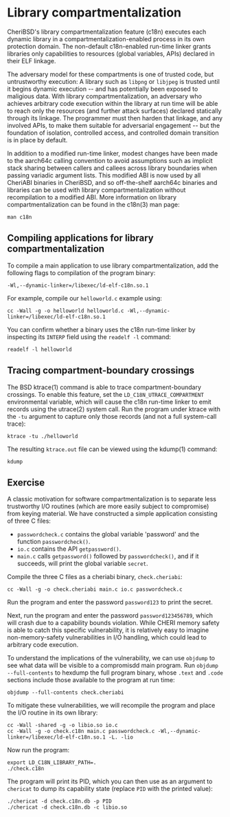 # Library compartmentalization

CheriBSD's library compartmentalization feature (c18n) executes each dynamic
library in a compartmentalization-enabled process in its own protection
domain.
The non-default c18n-enabled run-time linker grants libraries only
capabilities to resources (global variables, APIs) declared in their ELF
linkage.

The adversary model for these compartments is one of trusted code, but
untrustworthy execution: A library such as `libpng` or `libjpeg` is trusted
until it begins dynamic execution -- and has potentially been exposed to
maligious data.
With library compartmentalization, an adversary who achieves arbitrary code
execution within the library at run time will be able to reach only the
resources (and further attack surfaces) declared statically through its
linkage.
The programmer must then harden that linkage, and any involved APIs, to make
them suitable for adversarial engagement -- but the foundation of isolation,
controlled access, and controlled domain transition is in place by default.

In addition to a modified run-time linker, modest changes have been made to
the aarch64c calling convention to avoid assumptions such as implicit stack
sharing between callers and callees across library boundaries when passing
variadic argument lists.
This modified ABI is now used by all CheriABI binaries in CheriBSD, and so
off-the-shelf aarch64c binaries and libraries can be used with library
compartmentalization without recompilation to a modified ABI.
More information on library compartmentalization can be found in the c18n(3)
man page:

```
man c18n
```

## Compiling applications for library compartmentalization

To compile a main application to use library compartmentalization, add the
following flags to compilation of the program binary:

```
-Wl,--dynamic-linker=/libexec/ld-elf-c18n.so.1
```

For example, compile our `helloworld.c` example using:

```
cc -Wall -g -o helloworld helloworld.c -Wl,--dynamic-linker=/libexec/ld-elf-c18n.so.1
```

You can confirm whether a binary uses the c18n run-time linker by inspecting
its `INTERP` field using the `readelf -l` command:

```
readelf -l helloworld
```

## Tracing compartment-boundary crossings

The BSD ktrace(1) command is able to trace compartment-boundary crossings.
To enable this feature, set the `LD_C18N_UTRACE_COMPARTMENT` environmental
variable, which will cause the c18n run-time linker to emit records using
the utrace(2) system call.
Run the program under ktrace with the `-tu` argument to capture only those
records (and not a full system-call trace):

```
ktrace -tu ./helloworld
```

The resulting `ktrace.out` file can be viewed using the kdump(1) command:

```
kdump
```

## Exercise

A classic motivation for software compartmentalization is to separate less
trustworthy I/O routines (which are more easily subject to compromise) from
keying material.
We have constructed a simple application consisting of three C files:

 * `passwordcheck.c` contains the global variable 'password' and the function
   `passwordcheck()`.
 * `io.c` contains the API `getpassword()`.
 * `main.c` calls `getpassword()` followed by `passwordcheck()`, and if it
   succeeds, will print the global variable `secret`.

Compile the three C files as a cheriabi binary, `check.cheriabi`:

```
cc -Wall -g -o check.cheriabi main.c io.c passwordcheck.c
```

Run the program and enter the password `password123` to print the secret.

Next, run the program and enter the password `password123456789`, which will
crash due to a capability bounds violation.
While CHERI memory safety is able to catch this specific vulnerability, it is
relatively easy to imagine non-memory-safety vulnerabilities in I/O handling,
which could lead to arbitrary code execution.

To understand the implications of the vulnerability, we can use `objdump` to
see what data will be visible to a compromisdd main program.
Run `objdump --full-contents` to hexdump the full program binary, whose
`.text` and `.code` sections include those available to the program at run
time:

```
objdump --full-contents check.cheriabi
```

To mitigate these vulnerabilities, we will recompile the program and place the
I/O routine in its own library:

```
cc -Wall -shared -g -o libio.so io.c
cc -Wall -g -o check.c18n main.c passwordcheck.c -Wl,--dynamic-linker=/libexec/ld-elf-c18n.so.1 -L. -lio
```

Now run the program:

```
export LD_C18N_LIBRARY_PATH=.
./check.c18n
```

The program will print its PID, which you can then use as an argument to
`chericat` to dump its capability state (replace `PID` with the printed
value):

```
./chericat -d check.c18n.db -p PID
./chericat -d check.c18n.db -c libio.so
```
